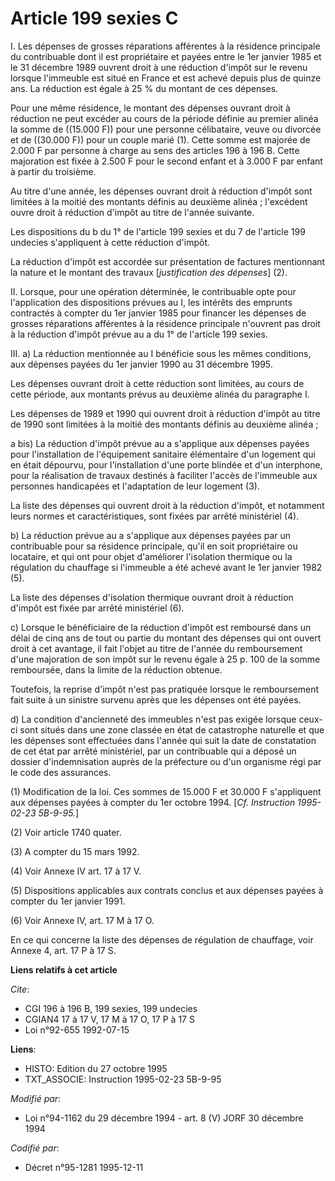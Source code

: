# Article 199 sexies C

I. Les dépenses de grosses réparations afférentes à la résidence principale du contribuable dont il est propriétaire et
payées entre le 1er janvier 1985 et le 31 décembre 1989  ouvrent droit à une réduction d'impôt sur le revenu lorsque
l'immeuble est situé en France et est achevé depuis plus de quinze ans. La réduction est égale à 25 % du montant de ces
dépenses.

Pour une même résidence, le montant des dépenses ouvrant droit à réduction ne peut excéder au cours de la période définie au
premier alinéa la somme de ((15.000 F)) pour une personne célibataire, veuve ou divorcée et de ((30.000 F)) pour un couple
marié (1). Cette somme est majorée de 2.000 F par personne à charge au sens des articles 196 à 196 B. Cette majoration est
fixée à 2.500 F pour le second enfant et à 3.000 F par enfant à partir du troisième.

Au titre d'une année, les dépenses ouvrant droit à réduction d'impôt sont limitées à la moitié des montants définis au
deuxième alinéa ; l'excédent ouvre droit à réduction d'impôt au titre de l'année suivante. 

Les dispositions du b du 1° de l'article 199 sexies et du 7 de l'article 199 undecies s'appliquent à cette réduction d'impôt.

La réduction d'impôt est accordée sur présentation de factures mentionnant la nature et le montant des travaux
[*justification des dépenses*] (2).

II. Lorsque, pour une opération déterminée, le contribuable opte pour l'application des dispositions prévues au I, les
intérêts des emprunts contractés à compter du 1er janvier 1985 pour financer les dépenses de grosses réparations afférentes à
la résidence principale n'ouvrent pas droit à la réduction d'impôt prévue au a du 1° de l'article 199 sexies.

III. a) La réduction mentionnée au I bénéficie sous les mêmes conditions, aux dépenses payées du 1er janvier 1990 au 31
décembre 1995.

Les dépenses ouvrant droit à cette réduction sont limitées, au cours de cette période, aux montants prévus au deuxième alinéa
du paragraphe I.

Les dépenses de 1989 et 1990 qui ouvrent droit à réduction d'impôt au titre de 1990 sont limitées à la moitié des montants
définis au deuxième alinéa ;

a bis) La réduction d'impôt prévue au a s'applique aux dépenses payées pour l'installation de l'équipement sanitaire
élémentaire d'un logement qui en était dépourvu, pour l'installation d'une porte blindée et d'un interphone, pour la
réalisation de travaux destinés à faciliter l'accès de l'immeuble aux personnes handicapées et l'adaptation de leur logement
(3).

La liste des dépenses qui ouvrent droit à la réduction d'impôt, et notamment leurs normes et caractéristiques, sont fixées
par arrêté ministériel (4).

b) La réduction prévue au a s'applique aux dépenses payées par un contribuable pour sa résidence principale, qu'il en soit
propriétaire ou locataire, et qui ont pour objet d'améliorer l'isolation thermique ou la régulation du chauffage si
l'immeuble a été achevé avant le 1er janvier 1982 (5).

La liste des dépenses d'isolation thermique ouvrant droit à réduction d'impôt est fixée par arrêté ministériel (6).

c) Lorsque le bénéficiaire de la réduction d'impôt est remboursé dans un délai de cinq ans de tout ou partie du montant des
dépenses qui ont ouvert droit à cet avantage, il fait l'objet au titre de l'année du remboursement d'une majoration de son
impôt sur le revenu égale à 25 p. 100 de la somme remboursée, dans la limite de la réduction obtenue.

Toutefois, la reprise d'impôt n'est pas pratiquée lorsque le remboursement fait suite à un sinistre survenu après que les
dépenses ont été payées.

d) La condition d'ancienneté des immeubles n'est pas exigée lorsque ceux-ci sont situés dans une zone classée en état de
catastrophe naturelle et que les dépenses sont effectuées dans l'année qui suit la date de constatation de cet état par
arrêté ministériel, par un contribuable qui a déposé un dossier d'indemnisation auprès de la préfecture ou d'un organisme
régi par le code des assurances.

(1) Modification de la loi. Ces sommes de 15.000 F et 30.000 F s'appliquent aux dépenses payées à compter du 1er octobre
1994. [*Cf. Instruction 1995-02-23 5B-9-95.*]

(2) Voir article 1740 quater.

(3) A compter du 15 mars 1992.

(4) Voir Annexe IV art. 17 à 17 V.

(5) Dispositions applicables aux contrats conclus et aux dépenses payées à compter du 1er janvier 1991.

(6) Voir Annexe IV, art. 17 M à 17 O.

En ce qui concerne la liste des dépenses de régulation de chauffage, voir Annexe 4, art. 17 P à 17 S.

**Liens relatifs à cet article**

_Cite_:

  - CGI 196 à 196 B, 199 sexies, 199 undecies
  - CGIAN4 17 à 17 V, 17 M à 17 O, 17 P à 17 S
  - Loi n°92-655 1992-07-15

**Liens**:

  - HISTO: Edition du 27 octobre 1995
  - TXT_ASSOCIE: Instruction 1995-02-23 5B-9-95

_Modifié par_:

  - Loi n°94-1162 du 29 décembre 1994 - art. 8 (V) JORF 30 décembre 1994

_Codifié par_:

  - Décret n°95-1281 1995-12-11
